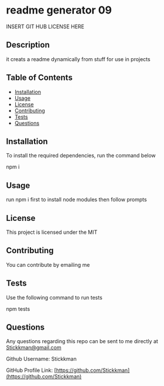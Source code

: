 # readme generator 09
INSERT GIT HUB LICENSE HERE
    
## Description
    
it creats a readme dynamically from stuff for use in projects
    
## Table of Contents
* [Installation](#installation)
* [Usage](#usage)
* [License](#license)
* [Contributing](#contributing)
* [Tests](#tests)
* [Questions](#questions)
        
    
## Installation

To install the required dependencies, run the command below
        
npm i
    
## Usage

run npm i first to install node modules then follow prompts

## License
    
This project is licensed under the MIT

## Contributing

You can contribute by emailing me 

## Tests

Use the following command to run tests
  
 npm tests
    
## Questions

Any questions regarding this repo can be sent to me directly at Stickkman@gmail.com

Github Username: Stickkman

GitHub Profile Link: [https://github.com/Stickkman](https://github.com/Stickkman)
